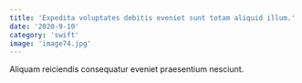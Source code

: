 ```yaml
---
title: 'Expedita voluptates debitis eveniet sunt totam aliquid illum.'
date: '2020-9-10'
category: 'swift'
image: 'image74.jpg'
---
```


Aliquam reiciendis consequatur eveniet praesentium nesciunt.
